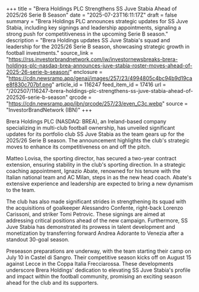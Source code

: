 +++
title = "Brera Holdings PLC Strengthens SS Juve Stabia Ahead of 2025/26 Serie B Season"
date = "2025-07-23T16:11:17Z"
draft = false
summary = "Brera Holdings PLC announces strategic updates for SS Juve Stabia, including key signings and leadership appointments, signaling a strong push for competitiveness in the upcoming Serie B season."
description = "Brera Holdings updates SS Juve Stabia's squad and leadership for the 2025/26 Serie B season, showcasing strategic growth in football investments."
source_link = "https://rss.investorbrandnetwork.com/iw/investornewsbreaks-brera-holdings-plc-nasdaq-brea-announces-juve-stabia-roster-moves-ahead-of-2025-26-serie-b-season/"
enclosure = "https://cdn.newsramp.app/genai/images/257/23/4994805c4bc94b9d19cae8f830c707bf.png"
article_id = 116247
feed_item_id = 17416
url = "/202507/116247-brera-holdings-plc-strengthens-ss-juve-stabia-ahead-of-202526-serie-b-season"
qrcode = "https://cdn.newsramp.app/ibn/qrcode/257/23/even_C3c.webp"
source = "InvestorBrandNetwork (IBN)"
+++

<p>Brera Holdings PLC (NASDAQ: BREA), an Ireland-based company specializing in multi-club football ownership, has unveiled significant updates for its portfolio club SS Juve Stabia as the team gears up for the 2025/26 Serie B season. The announcement highlights the club's strategic moves to enhance its competitiveness on and off the pitch.</p><p>Matteo Lovisa, the sporting director, has secured a two-year contract extension, ensuring stability in the club's sporting direction. In a strategic coaching appointment, Ignazio Abate, renowned for his tenure with the Italian national team and AC Milan, steps in as the new head coach. Abate's extensive experience and leadership are expected to bring a new dynamism to the team.</p><p>The club has also made significant strides in strengthening its squad with the acquisitions of goalkeeper Alessandro Confente, right-back Lorenzo Carissoni, and striker Tomi Petrovic. These signings are aimed at addressing critical positions ahead of the new campaign. Furthermore, SS Juve Stabia has demonstrated its prowess in talent development and monetization by transferring forward Andrea Adorante to Venezia after a standout 30-goal season.</p><p>Preseason preparations are underway, with the team starting their camp on July 10 in Castel di Sangro. Their competitive season kicks off on August 15 against Lecce in the Coppa Italia Frecciarossa. These developments underscore Brera Holdings' dedication to elevating SS Juve Stabia's profile and impact within the football community, promising an exciting season ahead for the club and its supporters.</p>
